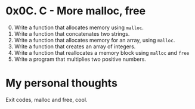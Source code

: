 # 0x0C. C - More malloc, free
 0. Write a function that allocates memory using `malloc`.
 1. Write a function that concatenates two strings.
 2. Write a function that allocates memory for an array, using `malloc`.
 3. Write a function that creates an array of integers.
 4. Write a function that reallocates a memory block using `malloc` and `free`
 5. Write a program that multiplies two positive numbers.
# My personal thoughts
Exit codes, malloc and free, cool.
